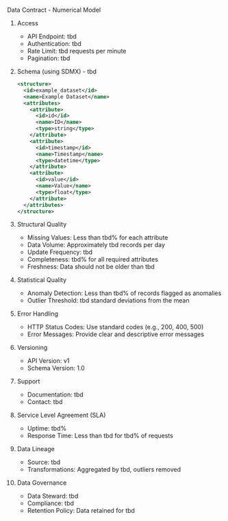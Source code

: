 Data Contract - Numerical Model

1. Access
   - API Endpoint: tbd
   - Authentication: tbd
   - Rate Limit: tbd requests per minute
   - Pagination: tbd

2. Schema (using SDMX) - tbd
   ```xml
   <structure>
     <id>example_dataset</id>
     <name>Example Dataset</name>
     <attributes>
       <attribute>
         <id>id</id>
         <name>ID</name>
         <type>string</type>
       </attribute>
       <attribute>
         <id>timestamp</id>
         <name>Timestamp</name>
         <type>datetime</type>
       </attribute>
       <attribute>
         <id>value</id>
         <name>Value</name>
         <type>float</type>
       </attribute>
     </attributes>
   </structure>
   ```

3. Structural Quality
   - Missing Values: Less than tbd% for each attribute
   - Data Volume: Approximately tbd records per day
   - Update Frequency: tbd
   - Completeness: tbd% for all required attributes
   - Freshness: Data should not be older than tbd

4. Statistical Quality
   - Anomaly Detection: Less than tbd% of records flagged as anomalies
   - Outlier Threshold: tbd standard deviations from the mean

5. Error Handling
   - HTTP Status Codes: Use standard codes (e.g., 200, 400, 500)
   - Error Messages: Provide clear and descriptive error messages

6. Versioning
   - API Version: v1
   - Schema Version: 1.0

7. Support
   - Documentation: tbd
   - Contact: tbd

8. Service Level Agreement (SLA)
   - Uptime: tbd%
   - Response Time: Less than tbd for tbd% of requests

9. Data Lineage
   - Source: tbd
   - Transformations: Aggregated by tbd, outliers removed

10. Data Governance
    - Data Steward: tbd
    - Compliance: tbd
    - Retention Policy: Data retained for tbd
